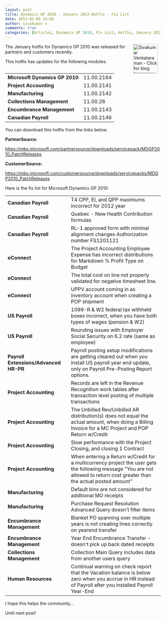 ```yaml
---
layout: post
title: Dynamics GP 2010 - January 2013 Hotfix - Fix List
date: 2013-02-05 15:01
author: sivakumar v
comments: true
categories: [Articles, Dynamics GP 2010, Fix List, Hotfix, January 2013 Hotfix, Sivakumar Venkataraman, Uncategorized]
---
```

<p style="text-align: left;"><a title="Sivakumar Venkataraman - Click for blog homepage"><img src="https://microsofttpd.github.io/assets/0871.sivav.jpg" alt="Sivakumar Venkataraman - Click for blog homepage" width="80" height="95" align="right" border="0" hspace="10" /></a>The January hotfix for Dynamics GP 2010 was released for partners and customers recently.</p>
<p>This hotfix has updates for the following modules.</p>
<table border="0">
<tbody>
<tr>
<td><strong>Microsoft Dynamics GP 2010</strong></td>
<td>11.00.2164</td>
</tr>
<tr>
<td><strong>Project Accounting</strong></td>
<td>11.00.2141</td>
</tr>
<tr>
<td><strong>Manufacturing</strong></td>
<td>11.00.2142</td>
</tr>
<tr>
<td><strong>Collections Management</strong></td>
<td>11.00.26</td>
</tr>
<tr>
<td><strong>Encumbrance Management</strong></td>
<td>11.00.2143</td>
</tr>
<tr>
<td><strong>Canadian Payroll</strong></td>
<td>11.00.2146</td>
</tr>
</tbody>
</table>
<p>You can download this hotfix from the links below.</p>
<p><strong>PartnerSource:</strong></p>
<p><a title="Dynamics GP 2010 January 2013 Hotfix in PartnerSource" href="https://mbs.microsoft.com/partnersource/downloads/servicepack/MDGP2010_PatchReleases" target="_blank">https://mbs.microsoft.com/partnersource/downloads/servicepack/MDGP2010_PatchReleases</a></p>
<p><strong>CustomerSource:</strong></p>
<p><a title="Dynamics GP 2010 January 2013 Hotfix in CustomerSource" href="https://mbs.microsoft.com/customersource/downloads/servicepacks/MDGP2010_PatchReleases" target="_blank">https://mbs.microsoft.com/customersource/downloads/servicepacks/MDGP2010_PatchReleases</a></p>
<p>Here is the fix list for Microsoft Dynamics GP 2010:</p>
<table border="0">
<tbody>
<tr>
<td><strong>Canadian Payroll</strong></td>
<td>T4 CPP, EI, and QPP maximums incorrect for 2012 year</td>
</tr>
<tr>
<td><strong>Canadian Payroll</strong></td>
<td>Quebec - New Health Contribution formulas</td>
</tr>
<tr>
<td><strong>Canadian Payroll</strong></td>
<td>RL-1 approved form with minimal alignment changes Authorization number FS1201121</td>
</tr>
<tr>
<td><strong>eConnect</strong></td>
<td>The Project Accounting Employee Expense has incorrect distributions for Markdown % Profit Type on Budget</td>
</tr>
<tr>
<td><strong>eConnect</strong></td>
<td>The total cost on line not properly validated for negative timesheet line.</td>
</tr>
<tr>
<td><strong>eConnect</strong></td>
<td>UPPV account coming in as inventory account when creating a POP shipment</td>
</tr>
<tr>
<td><strong>US Payroll</strong></td>
<td>1099-R &amp; W2 federal tax withheld boxes incorrect, when you have both types of wages (pension &amp; W2)</td>
</tr>
<tr>
<td><strong>US Payroll</strong></td>
<td>Rounding issues with Employer Social Security on 6.2 rate (same as employee)</td>
</tr>
<tr>
<td><strong>Payroll Extensions/Advanced HR-PR</strong></td>
<td>Payroll posting setup modifications are getting cleared out when you install US payroll year end update, only on Payroll Pre-Posting Report options.</td>
</tr>
<tr>
<td><strong>Project Accounting</strong></td>
<td>Records are left in the Revenue Recognition work tables after transaction level posting of multiple transactions</td>
</tr>
<tr>
<td><strong>Project Accounting</strong></td>
<td>The Unbilled Rev/Unbilled AR distribution(s) does not equal the actual amount, when doing a Billing Invoice for a MC Project and POP Return w/Credit</td>
</tr>
<tr>
<td><strong>Project Accounting</strong></td>
<td>Slow performance with the Project Closing, and closing 1 Contract</td>
</tr>
<tr>
<td><strong>Project Accounting</strong></td>
<td>When entering a Return w/Credit for a multicurrency project the user gets the following message "You are not allowed to return cost greater than the actual posted amount"</td>
</tr>
<tr>
<td><strong>Manufacturing</strong></td>
<td>Default bins are not considered for additional MO receipts</td>
</tr>
<tr>
<td><strong>Manufacturing</strong></td>
<td>Purchase Request Resolution Advanced Query doesn't filter items</td>
</tr>
<tr>
<td><strong>Encumbrance Management</strong></td>
<td>Blanket PO spanning over multiple years is not creating lines correctly on yearend transfer</td>
</tr>
<tr>
<td><strong>Encumbrance Management</strong></td>
<td>Year End Encumbrance Transfer - doesn't pick up back dated receipts</td>
</tr>
<tr>
<td><strong>Collections Management</strong></td>
<td>Collection Main Query includes data from another users query</td>
</tr>
<tr>
<td><strong>Human Resources</strong></td>
<td>Continual warning on check report that the Vacation balance is below zero when you accrue in HR instead of Payroll after you installed Payroll Year-End</td>
</tr>
</tbody>
</table>
<p>I hope this helps the community...</p>
<p>Until next post!</p>
